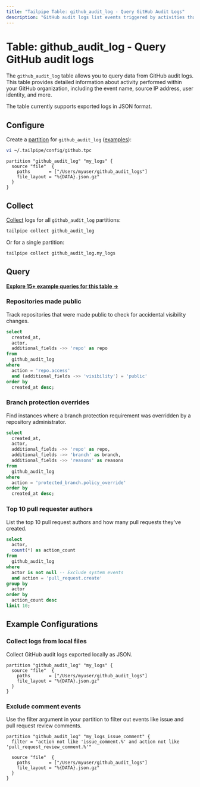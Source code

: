 ```yaml
---
title: "Tailpipe Table: github_audit_log - Query GitHub Audit Logs"
description: "GitHub audit logs list events triggered by activities that affect your organization."
---
```


# Table: github_audit_log - Query GitHub audit logs

The `github_audit_log` table allows you to query data from GitHub audit logs. This table provides detailed information about activity performed within your GitHub organization, including the event name, source IP address, user identity, and more.

The table currently supports exported logs in JSON format.

## Configure

Create a [partition](https://tailpipe.io/docs/manage/partition) for `github_audit_log` ([examples](https://hub.tailpipe.io/plugins/turbot/github/tables/github_audit_log#example-configurations)):

```sh
vi ~/.tailpipe/config/github.tpc
```

```hcl
partition "github_audit_log" "my_logs" {
  source "file"  {
    paths       = ["/Users/myuser/github_audit_logs"]
    file_layout = "%{DATA}.json.gz"
  }
}
```

## Collect

[Collect](https://tailpipe.io/docs/manage/collection) logs for all `github_audit_log` partitions:

```sh
tailpipe collect github_audit_log
```

Or for a single partition:

```sh
tailpipe collect github_audit_log.my_logs
```

## Query

**[Explore 15+ example queries for this table →](https://hub.tailpipe.io/plugins/turbot/github/queries/github_audit_log)**

### Repositories made public

Track repositories that were made public to check for accidental visibility changes.

```sql
select
  created_at,
  actor,
  additional_fields ->> 'repo' as repo
from
  github_audit_log
where
  action = 'repo.access'
  and (additional_fields ->> 'visibility') = 'public'
order by
  created_at desc;
```

### Branch protection overrides

Find instances where a branch protection requirement was overridden by a repository administrator.

```sql
select
  created_at,
  actor,
  additional_fields ->> 'repo' as repo,
  additional_fields ->> 'branch' as branch,
  additional_fields ->> 'reasons' as reasons
from
  github_audit_log
where
  action = 'protected_branch.policy_override'
order by
  created_at desc;
```

### Top 10 pull requester authors

List the top 10 pull request authors and how many pull requests they've created.

```sql
select
  actor,
  count(*) as action_count
from
  github_audit_log
where
  actor is not null -- Exclude system events
  and action = 'pull_request.create'
group by
  actor
order by
  action_count desc
limit 10;
```

## Example Configurations

### Collect logs from local files

Collect GitHub audit logs exported locally as JSON.

```hcl
partition "github_audit_log" "my_logs" {
  source "file"  {
    paths       = ["/Users/myuser/github_audit_logs"]
    file_layout = "%{DATA}.json.gz"
  }
}
```

### Exclude comment events

Use the filter argument in your partition to filter out events like issue and pull request review comments.

```hcl
partition "github_audit_log" "my_logs_issue_comment" {
  filter = "action not like 'issue_comment.%' and action not like 'pull_request_review_comment.%'"

  source "file"  {
    paths       = ["/Users/myuser/github_audit_logs"]
    file_layout = "%{DATA}.json.gz"
  }
}
```
